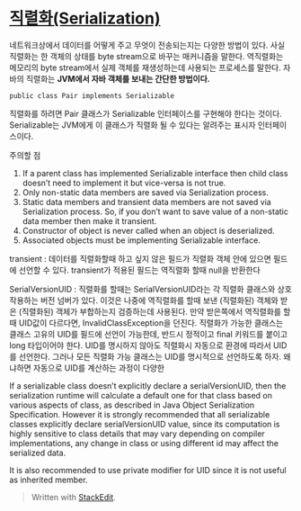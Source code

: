 # [직렬화(Serialization)](https://www.geeksforgeeks.org/serialization-in-java/)


네트워크상에서 데이터를 어떻게 주고 무엇이 전송되는지는 다양한 방법이 있다. 사실 직렬화는 한 객체의 상태를 byte stream으로 바꾸는 매커니즘을 말한다. 역직렬화는 메모리의 byte stream에서 실제 객체를 재생성하는데 사용되는 프로세스를 말한다. 자바의 직렬화는 **JVM에서 자바 객체를 보내는 간단한 방법이다.** 

```
public class Pair implements Serializable
```
직렬화를 하려면 Pair 클래스가 Serializable 인터페이스를 구현해야 한다는 것이다. Serializable는 JVM에게 이 클래스가 직렬화 될 수 있다는 알려주는 표시자 인터페이스이다. 

주의할 점
1. If a parent class has implemented Serializable interface then child class doesn’t need to implement it but vice-versa is not true.  
2. Only non-static data members are saved via Serialization process.  
3. Static data members and transient data members are not saved via Serialization process. So, if you don’t want to save value of a non-static data member then make it transient.  
4. Constructor of object is never called when an object is deserialized.  
5. Associated objects must be implementing Serializable interface.

transient
: 데이터를  직렬화할때 하고 싶지 않은 필드가 직렬화 객체 안에 있으면 필드에 선언할 수 있다. transient가 적용된 필드는 역직렬화 할때 null을 반환한다 

SerialVersionUID
: 직렬화를 할때는 SerialVersionUID라는 각 직렬화 클래스와 상호작용하는 버전 넘버가 있다. 이것은 나중에 역직렬화를 할때 보낸 (직렬화된) 객체와 받은 (직렬화된) 객체가 부합하는지 검증하는데 사용된다.  만약 받은쪽에서 역직렬화를 할때 UID값이 다르다면, InvalidClassException을 던진다.
직렬화가 가능한 클래스는 클래스 고유의 UID를 필드에 선언이 가능한데, 반드시 정적이고 final 키워드를 붙이고 long 타입이어야 한다. 
UID를  명시하지 않아도 직렬화시 자동으로 환경에 따라서 UID를 선언한다. 그러나 모든 직렬화 가능 클래스는 UID를 명시적으로 선언하도록 하자. 왜냐하면 자동으로 UID를 계산하는 과정이 다양한 


If a serializable class doesn’t explicitly declare a serialVersionUID, then the serialization runtime will calculate a default one for that class based on various aspects of class, as described in Java Object Serialization Specification. However it is strongly recommended that all serializable classes explicitly declare serialVersionUID value, since its computation is highly sensitive to class details that may vary depending on compiler implementations, any change in class or using different id may affect the serialized data.

It is also recommended to use private modifier for UID since it is not useful as inherited member.


> Written with [StackEdit](https://stackedit.io/).
<!--stackedit_data:
eyJoaXN0b3J5IjpbLTEzNjc4OTQzOTYsMTM5MTM1ODkzMCwtMT
k2MjE5NTgyOV19
-->